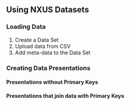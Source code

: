 ## Using NXUS Datasets

### Loading Data

   1. Create a Data Set
   2. Upload data from CSV
   3. Add meta-data to the Data Set

### Creating Data Presentations

#### Presentations without Primary Keys

#### Presentations that join data with Primary Keys